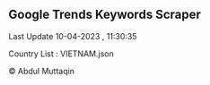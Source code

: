

## Google Trends Keywords Scraper 
 
Last Update 10-04-2023 , 11:30:35

Country List :
VIETNAM.json



© Abdul Muttaqin 
